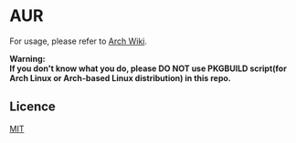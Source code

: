 # AUR

For usage, please refer to [Arch Wiki](https://wiki.archlinux.org/index.php/Arch_User_Repository#Installing_packages).  
  
**Warning:**  
**If you don't know what you do, please DO NOT use PKGBUILD script(for Arch Linux or Arch-based Linux distribution) in this repo.**  

## Licence

[MIT](https://opensource.org/licenses/MIT)
